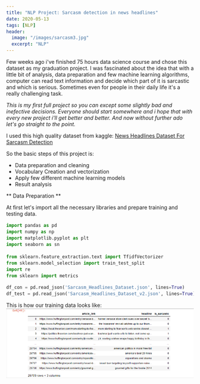 ```yaml
---
title: "NLP Project: Sarcasm detection in news headlines"
date: 2020-05-13
tags: [NLP]
header:
  image: "/images/sarcasm3.jpg"
  excerpt: "NLP"
---
```


Few weeks ago i've finished 75 hours data science course and chose this dataset as my graduation project. 
I was fascinated about the idea that with a little bit of analysis, data preparation and few machine learning algorithms, computer can read text information and decide which part of it is sarcastic and which is serious. 
Sometimes even for people in their daily life it's a really challenging task.

*This is my first full project so you can except some slightly bad and inefective decisions. Everyone should start somewhere and i hope that with every new project i'll get better and better. And now without further ado let's go straight to the point.*

I used this high quality dataset from kaggle:
[News Headlines Dataset For Sarcasm Detection](https://www.kaggle.com/rmisra/news-headlines-dataset-for-sarcasm-detection)

So the basic steps of this project is:
* Data preparation and cleaning
* Vocabulary Creation and vectorization
* Apply few different machine learning models
* Result analysis

** Data Preparation **

At first let's import all the necessary libraries and prepare training and testing data.

```python
import pandas as pd
import numpy as np
import matplotlib.pyplot as plt
import seaborn as sn

from sklearn.feature_extraction.text import TfidfVectorizer
from sklearn.model_selection import train_test_split
import re
from sklearn import metrics
```

```python
df_con = pd.read_json('Sarcasm_Headlines_Dataset.json', lines=True)
df_test = pd.read_json('Sarcasm_Headlines_Dataset_v2.json', lines=True)
```

This is how our training data looks like:
<img src="/images/df_con.png" alt="">